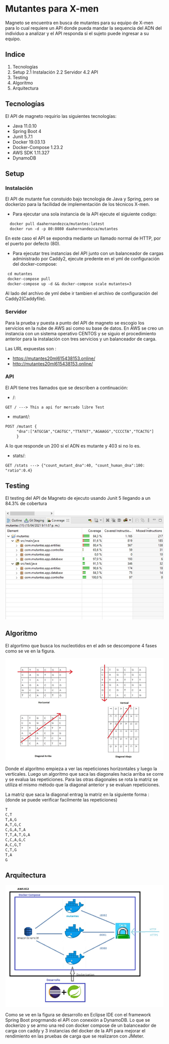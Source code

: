 # Mutantes para X-men
Magneto se encuentra en busca de mutantes para su equipo de X-men para lo cual requiere un API donde pueda mandar la sequencia del ADN del individuo a analizar y el API responda si el sujeto puede ingresar a su equipo.

## Indice
1. Tecnologías
2. Setup
   2.1 Instalación
   2.2 Servidor
   4.2 API
4. Testing
5. Algoritmo
6. Arquitectura

## Tecnologías
El API de magneto requirio las siguientes tecnologías:
- Java 11.0.10
- Spring Boot 4
- Junit 5.7.1
- Docker 19.03.13
- Docker-Compose 1.23.2
- AWS SDK 1.11.327
- DynamoDB

## Setup

### Instalación

El API de mutante fue constuido bajo tecnologia de Java y Spring, pero se dockerizo para la facilidad de implementación de los técnicos X-men.

- Para ejecutar una sola instancia de la API ejecute el siguiente codigo:

```
  docker pull daahernandezca/mutantes:latest
  docker run -d -p 80:8080 daahernandezca/mutantes 
```
 En este caso el API se expondra mediante un llamado normal de HTTP, por el puerto por defecto (80).
 
 
 - Para ejecutar tres instancias del API junto con un balanceador de cargas administrado por Caddy2, ejecute predente en el yml de configuración del docker-compose: 
 
 ```
  cd mutantes
  docker-compose pull
  docker-compose up -d && docker-compose scale mutantes=3 
```
Al lado del archivo de yml debe ir tambien el archivo de configuración del Caddy2(Caddyfile).

### Servidor

Para la prueba y puesta a punto del API de magneto se escogio los servicios en la nube de AWS asi como su base de datos. En AWS se creo un instancia con un sistema operativo CENTOS y se siguio el procedimiento anterior para la instalación con tres servicios y un balanceador de carga.

Las URL expuestas son :
- https://mutantes20ml615438153.online/
- http://mutantes20ml615438153.online/

### API

El API tiene tres llamados que se describen a continuación:

- /:
 ```
GET / ---> This a api for mercado libre Test
 ```
- mutant/:
 ``` 
POST /mutant {
      "dna":["ATGCGA","CAGTGC","TTATGT","AGAAGG","CCCCTA","TCACTG"]
      }
 ```
 A lo que responde un 200 si el ADN es mutante y 403 si no lo es.
 
 - stats/:
  ``` 
GET /stats ---> {"count_mutant_dna":40, "count_human_dna":100: "ratio":0.4}
 ```
 
 ## Testing
 
 El testing del API de Magneto de ejecuto usando Junit 5 llegando a un 84.3% de cobertura
 
 ![alt text](https://github.com/daahernandezca/mutantes/blob/main/resources/testCoverage.jpg?raw=true)
 
 ## Algoritmo

 El algortimo que busca los nucleotidos en el adn se descompone 4 fases como se ve en la figura. 
 
 ![alt text](https://github.com/daahernandezca/mutantes/blob/main/resources/algoritmo.jpg?raw=true)
 
 Donde el algoritmo empieza a ver las repeticiones horizontales y luego la verticales. Luego un algoritmo que saca las diagonales hacia arriba se corre y se evalua las repeticiones. Para las otras diagonales se rota la matriz se utiliza el mismo método que la diagonal anterior y se evaluan repeticiones.
 
 La matriz que saca la diagonal entrag la matriz en la siguiente forma : (donde se puede verificar facilmente las repeticiones)
 
 ```
 T
 C,T
 T,A,G
 A,T,G,C
 C,G,A,T,A
 T,T,A,T,G,A
 C,C,A,G,C
 A,C,G,T
 C,T,G
 T,A
 G
  ```
  
 ## Arquitectura
 
  ![alt text](https://github.com/daahernandezca/mutantes/blob/main/resources/aquitectura.jpg?raw=true)
  
  Como se ve en la figura se desarrollo en Eclipse IDE con el framework Spring Boot progrmando el API con conexión a DynamoDB. Lo que se dockerizo y se armo una red con docker compose de un balanceador de carga con caddy y 3 instancias del docker de la API para mejorar el rendimiento en las pruebas de carga que se realizaron con JMeter. 
 
  
